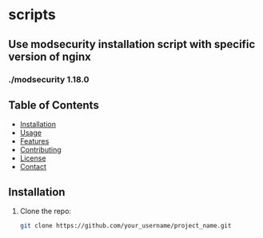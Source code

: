 # scripts
## Use modsecurity installation script with specific version of nginx
### ./modsecurity 1.18.0 
## Table of Contents
- [Installation](#installation)
- [Usage](#usage)
- [Features](#features)
- [Contributing](#contributing)
- [License](#license)
- [Contact](#contact)
## Installation
1. Clone the repo:
    ```bash
    git clone https://github.com/your_username/project_name.git
    ```
